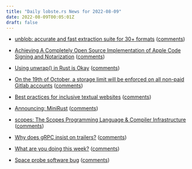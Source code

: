 ```yaml
---
title: "Daily lobste.rs News for 2022-08-09"
date: 2022-08-09T00:05:01Z
draft: false
---
```






- [unblob: accurate and fast extraction suite for 30+ formats](https://github.com/onekey-sec/unblob)
  ([comments](https://lobste.rs/s/t4ktez/unblob_accurate_fast_extraction_suite))



- [Achieving A Completely Open Source Implementation of Apple Code Signing and Notarization](https://gregoryszorc.com/blog/2022/08/08/achieving-a-completely-open-source-implementation-of-apple-code-signing-and-notarization/)
  ([comments](https://lobste.rs/s/cuert6/achieving_completely_open_source))



- [Using unwrap() in Rust is Okay](https://blog.burntsushi.net/unwrap/)
  ([comments](https://lobste.rs/s/60lj66/using_unwrap_rust_is_okay))



- [On the 19th of October, a storage limit will be enforced on all non-paid Gitlab accounts](https://docs.gitlab.com/ee/user/usage_quotas.html#namespace-storage-limit-enforcement-schedule)
  ([comments](https://lobste.rs/s/aorfbp/on_19th_october_storage_limit_will_be))



- [Best practices for inclusive textual websites](https://seirdy.one/posts/2020/11/23/website-best-practices/)
  ([comments](https://lobste.rs/s/fq7ge1/best_practices_for_inclusive_textual))



- [Announcing: MiniRust](https://www.ralfj.de/blog/2022/08/08/minirust.html)
  ([comments](https://lobste.rs/s/wlxvck/announcing_minirust))



- [scopes: The Scopes Programming Language & Compiler Infrastructure](https://sr.ht/~duangle/scopes/)
  ([comments](https://lobste.rs/s/0xyfsf/scopes_scopes_programming_language))



- [Why does gRPC insist on trailers?](https://carlmastrangelo.com/blog/why-does-grpc-insist-on-trailers)
  ([comments](https://lobste.rs/s/a07wiu/why_does_grpc_insist_on_trailers))



- [What are you doing this week?]()
  ([comments](https://lobste.rs/s/vcqezn/what_are_you_doing_this_week))



- [Space probe software bug](https://generalist.academy/2021/10/07/space-probe-software-bug/)
  ([comments](https://lobste.rs/s/fukymq/space_probe_software_bug))


